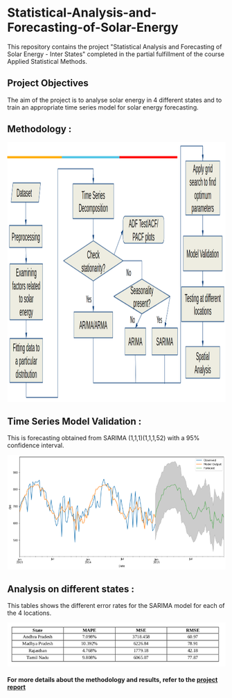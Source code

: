 # Statistical-Analysis-and-Forecasting-of-Solar-Energy

This repository contains the project "Statistical Analysis and Forecasting of Solar Energy - Inter States" completed in the partial fulfillment of the course Applied Statistical Methods.

## Project Objectives

The aim of the project is to analyse solar energy in 4 different states and to train an appropriate time series model for solar energy forecasting.

## Methodology :

<p align="center">
    <img src="images/workflow.png" height=600 />
</p>

## Time Series Model Validation :

This is forecasting obtained from SARIMA (1,1,1)(1,1,1,52) with a 95% confidence interval.

![](images/Andhra-Pradesh.png)

## Analysis on different states :

This tables shows the different error rates for the SARIMA model for each of the 4 locations.

![](images/errors.png)

#### For more details about the methodology and results, refer to the [project report](ASM-Assignment-2.pdf)
